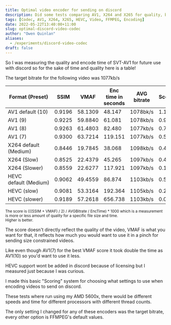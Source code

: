 ```yaml
---
title: Optimal video encoder for sending on discord
description: Did some tests comparing AV1, X264 and X265 for quality, bitrate and encode time.
tags: [Codec, AV1, X264, X265, HEVC, Video, FFMPEG, Encoding]
date: 2022-05-22T13:40:00+11:00
slug: optimal-discord-video-codec
author: "Owen Quinlan"
aliases:
  - /experiments/discord-video-codec
draft: false
---
```




So I was measuring the quality and encode time of SVT-AV1 for future use with discord so for the sake of time and quality here is a table!



The target bitrate for the following video was 1077kb/s

| Format (Preset)       | SSIM   | VMAF    | Enc time in seconds | AVG bitrate | Score |
| --------------------- | ------ | ------- | ------------------- | ----------- | ----- |
| AV1 default (10)      | 0.9196 | 58.1309 | 48.147              | 1078bk/s    | 1.138 |
| AV1 (9)               | 0.9225 | 59.8840 | 61.081              | 1078kb/s    | 0.923 |
| AV1 (8)               | 0.9263 | 61.4803 | 82.480              | 1077kb/s    | 0.703 |
| AV1 (7)               | 0.9300 | 63.7214 | 119.151             | 1077kb/s    | 0.504 |
| X264 default (Medium) | 0.8446 | 19.7845 | 38.068              | 1098kb/s    | 0.494 |
| X264 (Slow)           | 0.8525 | 22.4379 | 45.265              | 1097kb/s    | 0.469 |
| X264 (Slower)         | 0.8559 | 22.6277 | 117.921             | 1097kb/s    | 0.182 |
| HEVC default (Medium) | 0.9062 | 49.4559 | 86.874              | 1103kb/s    | 0.526 |
| HEVC (slow)           | 0.9081 | 53.3164 | 192.364             | 1105kb/s    | 0.255 |
| HEVC (slower)         | 0.9189 | 57.2618 | 656.738             | 1103kb/s    | 0.08  |

<div>
<sub>The score is <quote>(((SSIM + VMAF) / 2) / AVGBitrate / EncTime) * 1000</quote> which is a measurement is more or less amount of quality for a specific file size and time.<br />
Higher is better.</sub>
</div>

The score doesn't directly reflect the quality of the video, VMAF is what you want for that, it reflects how much you would want to use it in a pinch for sending size constrained videos.

Like even though AV1(7) for the best VMAF score it took double the time as AV1(10) so you'd want to use it less.

HEVC support wont be added in discord because of licensing but I measured just because I was curious.

I made this basic "Scoring" system for choosing what settings to use when encoding videos to send on discord.

These tests where run using my AMD 5600x, there would be different speeds and time for different processors with different thread counts.

The only setting I changed for any of these encoders was the target bitrate, every other option is FFMPEG's default values.
